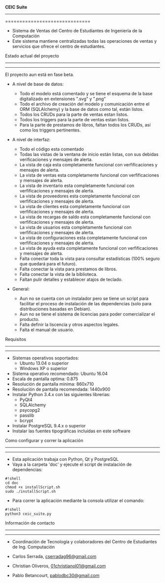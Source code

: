 **CEIC Suite**
***
==============================

* Sistema de Ventas del Centro de Estudiantes de Ingeniería de la Computación
* Este sistema mantiene centralizadas todas las operaciones de ventas y servicios que ofrece el centro de estudiantes.


Estado actual del proyecto
***
-------------

El proyecto aun está en fase beta.

* A nivel de base de datos:
    - Todo el modelo está comentado y se tiene el esquema de la base digitalizado en extensiones ".svg" y ".png"
    - Todo el archivo de creación del modelo y comunicación entre el ORM (SQLAlchemy) y la base de datos como tal, están listos.
    - Todos los CRUDs para la parte de ventas estan listos.
    - Todos los triggers para la parte de ventas estan listos.
    - Para la parte de prestamos de libros, faltan todos los CRUDs, así como los triggers pertinentes.



* A nivel de interfaz:
    - Todo el código esta comentado
    - Todas las vistas de la ventana de inicio están listas, con sus debidas verificaciones y mensajes de alerta.
    - La vista de caja esta completamente funcional con verfificaciones y mensajes de alerta.
    - La vista de ventas esta completamente funcional con verfificaciones y mensajes de alerta.
    - La vista de inventario esta completamente funcional con verfificaciones y mensajes de alerta.
    - La vista de proveedores esta completamente funcional con verfificaciones y mensajes de alerta.
    - La vista de clientes esta completamente funcional con verfificaciones y mensajes de alerta.
    - La vista de recargas de saldo esta completamente funcional con verfificaciones y mensajes de alerta.
    - La vista de usuarios esta completamente funcional con verfificaciones y mensajes de alerta.
    - La vista de configuraciones esta completamente funcional con verfificaciones y mensajes de alerta.
    - La vista de ayuda esta completamente funcional con verfificaciones y mensajes de alerta.
    - Falta conectar toda la vista para consultar estadísticas (100% seguro que quedará para el futuro).
    - Falta conectar la vista para prestamos de libros.
    - Falta conectar la vista de la biblioteca.
    - Faltan pulir detalles y establecer atajos de teclado.



* General:
    - Aun no se cuenta con un instalador pero se tiene un script para facilitar el proceso de instalación de las dependencias (solo para distribuciones basadas en Debian).
    - Aun no se tiene el sistema de licencias para poder comercializar el producto.
    - Falta definir la liscencia y otros aspectos legales.
    - Falta el manual de usuario.


Requisitos
***
-------------

* Sistemas operativos soportados:
    - Ubuntu 13.04 o superior
    - Windows XP o superior
* Sistema operativo recomendado: Ubuntu 16.04
* Escala de pantalla optima: 0.875
* Resolución de pantalla mínima: 860x710
* Resolución de pantalla recomendada: 1440x900
* Instalar Python 3.4.x con las siguientes librerias:
    - PyQt4
    - SQLAlchemy
    - psycopg2
    - passlib
    - bcrypt
* Instalar PostgreSQL 9.4.x o superior
* Instalar las fuentes tipográficas incluidas en este software


Como configurar y correr la aplicación
***
-------------


* Esta aplicación trabaja con Python, Qt y PostgreSQL
* Vaya a la carpeta 'doc' y ejecute el script de instalación de dependencias:

```
#!shell
cd doc
chmod +x installScript.sh
sudo ./installScript.sh
```

* Para correr la aplicación mediante la consola utilizar el comando:

```
#!shell
python3 ceic_suite.py
```

Información de contacto
***
-------------

* Coordinación de Tecnología y colaboradores del Centro de Estudiantes de Ing. Computación

* Carlos Serrada, cserradag96@gmail.com
* Christian Oliveros, 01christianol01@gmail.com
* Pablo Betancourt, pablodbc30@gmail.com